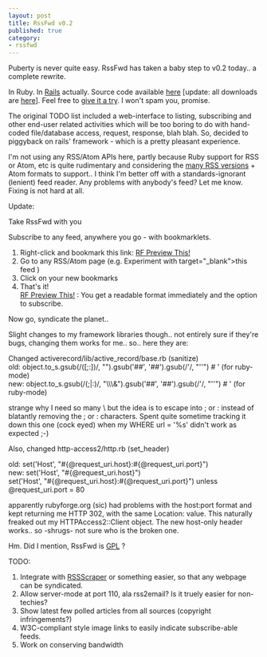 ```yaml
---
layout: post
title: RssFwd v0.2
published: true
category:
- rssfwd
---
```

Puberty is never quite easy. RssFwd has taken a baby step to v0.2 today.. a complete rewrite.   
  
In Ruby. In [Rails](http://www.rubyonrails.org/) actually. Source code available [here](http://www.yanime.org/rssfwd/rssfwd-0.2.zip) [update: all downloads are [here](http://rubyforge.org/frs/?group_id=457)]. Feel free to [give it a try](http://rails.yanime.org/rssfwd/). I won't spam you, promise.  
  
The original TODO list included a web-interface to listing, subscribing and other end-user related activities which will be too boring to do with hand-coded file/database access, request, response, blah blah. So, decided to piggyback on rails' framework - which is a pretty pleasant experience.  
  
I'm not using any RSS/Atom APIs here, partly because Ruby support for RSS or Atom, etc is quite rudimentary and considering the [many RSS versions](http://diveintomark.org/archives/2004/02/04/incompatible-rss) + Atom formats to support.. I think I'm better off with a standards-ignorant (lenient) feed reader. Any problems with anybody's feed? Let me know. Fixing is not hard at all.  
  
Update:

Take RssFwd with you

Subscribe to any feed, anywhere you go - with bookmarklets. 

1. Right-click and bookmark this link: [RF Preview This!](javascript:void(location.href%20=%20'http://rails.yanime.org/rssfwd/preview?url='%20+%20escape(location.href)))   
2. Go to any RSS/Atom page (e.g. Experiment with target="\_blank"\>this feed ) 
3. Click on your new bookmarks 
4. That's it!   
[RF Preview This!](javascript:void(location.href%20=%20'http://rails.yanime.org/rssfwd/preview?url='%20+%20escape(location.href))) : You get a readable format immediately and the option to subscribe.   

Now go, syndicate the planet..

Slight changes to my framework libraries though.. not entirely sure if they're bugs, changing them works for me.. so.. here they are:  
  
Changed activerecord/lib/active\_record/base.rb (sanitize)  
old: object.to\_s.gsub(/([;:])/, "").gsub('##', '##').gsub(/'/, "''") # ' (for ruby-mode)  
new: object.to\_s.gsub(/(;|:)/, "\\\\\\\&").gsub('##', '##').gsub(/'/, "''") # ' (for ruby-mode)  
  
strange why I need so many \ but the idea is to escape into \; or \: instead of blatantly removing the ; or : characters. Spent quite sometime tracking it down this one (cock eyed) when my WHERE url = '%s' didn't work as expected ;-)  
  
Also, changed http-access2/http.rb (set\_header)  
  
old: set('Host', "#{@request\_uri.host}:#{@request\_uri.port}")   
new: set('Host', "#{@request\_uri.host}")  
set('Host', "#{@request\_uri.host}:#{@request\_uri.port}") unless @request\_uri.port = 80   
  
apparently rubyforge.org (sic) had problems with the host:port format and kept returning me HTTP 302, with the same Location: value. This naturally freaked out my HTTPAccess2::Client object. The new host-only header works.. so -shrugs- not sure who is the broken one.  
  
Hm. Did I mention, RssFwd is [GPL](http://www.gnu.org/copyleft/gpl.html) ?  
  
TODO:  

1. Integrate with [RSSScraper](http://rssscraper.rubyforge.org/) or something easier, so that any webpage can be syndicated. 
2. Allow server-mode at port 110, ala rss2email? Is it truely easier for non-techies? 
3. Show latest few polled articles from all sources (copyright infringements?) 
4. W3C-compliant style image links to easily indicate subscribe-able feeds. 
5. Work on conserving bandwidth 
